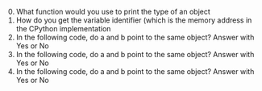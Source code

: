 0. What function would you use to print the type of an object
1. How do you get the variable identifier (which is the memory address in the CPython implementation
2. In the following code, do a and b point to the same object? Answer with Yes or No
3. In the following code, do a and b point to the same object? Answer with Yes or No
4. In the following code, do a and b point to the same object? Answer with Yes or No
